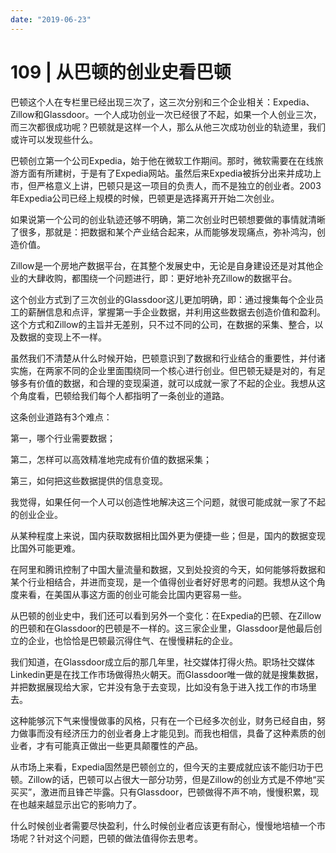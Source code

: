 ```yaml
---
date: "2019-06-23"
---  
```

      
# 109 | 从巴顿的创业史看巴顿
巴顿这个人在专栏里已经出现三次了，这三次分别和三个企业相关：Expedia、Zillow和Glassdoor。一个人成功创业一次已经很了不起，如果一个人创业三次，而三次都很成功呢？巴顿就是这样一个人，那么从他三次成功创业的轨迹里，我们或许可以发现些什么。

巴顿创立第一个公司Expedia，始于他在微软工作期间。那时，微软需要在在线旅游方面有所建树，于是有了Expedia网站。虽然后来Expedia被拆分出来并成功上市，但严格意义上讲，巴顿只是这一项目的负责人，而不是独立的创业者。2003年Expedia公司已经上规模的时候，巴顿更是选择离开开始二次创业。

如果说第一个公司的创业轨迹还够不明确，第二次创业时巴顿想要做的事情就清晰了很多，那就是：把数据和某个产业结合起来，从而能够发现痛点，弥补鸿沟，创造价值。

Zillow是一个房地产数据平台，在其整个发展史中，无论是自身建设还是对其他企业的大肆收购，都围绕一个问题进行，即：更好地补充Zillow的数据平台。

<!-- [[[read_end]]] -->

这个创业方式到了三次创业的Glassdoor这儿更加明确，即：通过搜集每个企业员工的薪酬信息和点评，掌握第一手企业数据，并利用这些数据去创造价值和盈利。这个方式和Zillow的主旨并无差别，只不过不同的公司，在数据的采集、整合，以及数据的变现上不一样。

虽然我们不清楚从什么时候开始，巴顿意识到了数据和行业结合的重要性，并付诸实施，在两家不同的企业里面围绕同一个核心进行创业。但巴顿无疑是对的，有足够多有价值的数据，和合理的变现渠道，就可以成就一家了不起的企业。我想从这个角度看，巴顿给我们每个人都指明了一条创业的道路。

这条创业道路有3个难点：

第一，哪个行业需要数据；  
  
第二，怎样可以高效精准地完成有价值的数据采集；  
  
第三，如何把这些数据提供的信息变现。

我觉得，如果任何一个人可以创造性地解决这三个问题，就很可能成就一家了不起的创业企业。

从某种程度上来说，国内获取数据相比国外更为便捷一些；但是，国内的数据变现比国外可能更难。

在阿里和腾讯控制了中国大量流量和数据，又到处投资的今天，如何能够将数据和某个行业相结合，并进而变现，是一个值得创业者好好思考的问题。我想从这个角度来看，在美国从事这方面的创业可能会比国内更容易一些。

从巴顿的创业史中，我们还可以看到另外一个变化：在Expedia的巴顿、在Zillow的巴顿和在Glassdoor的巴顿是不一样的。这三家企业里，Glassdoor是他最后创立的企业，也恰恰是巴顿最沉得住气、在慢慢耕耘的企业。

我们知道，在Glassdoor成立后的那几年里，社交媒体打得火热。职场社交媒体Linkedin更是在找工作市场做得热火朝天。而Glassdoor唯一做的就是搜集数据，并把数据展现给大家，它并没有急于去变现，比如没有急于进入找工作的市场里去。

这种能够沉下气来慢慢做事的风格，只有在一个已经多次创业，财务已经自由，努力做事而没有经济压力的创业者身上才能见到。而我也相信，具备了这种素质的创业者，才有可能真正做出一些更具颠覆性的产品。

从市场上来看，Expedia固然是巴顿创立的，但今天的主要成就应该不能归功于巴顿。Zillow的话，巴顿可以占很大一部分功劳，但是Zillow的创业方式是不停地“买买买”，激进而且锋芒毕露。只有Glassdoor，巴顿做得不声不响，慢慢积累，现在也越来越显示出它的影响力了。

什么时候创业者需要尽快盈利，什么时候创业者应该更有耐心，慢慢地培植一个市场呢？针对这个问题，巴顿的做法值得你去思考。